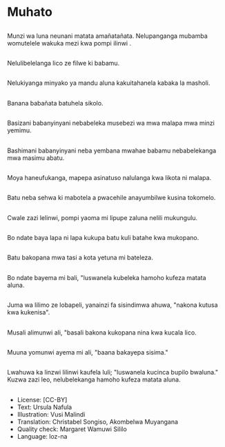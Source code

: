 # Muhato

##
Munzi wa luna neunani matata amañatañata. Nelupanganga mubamba womutelele wakuka mezi kwa pompi ilinwi .

##
Nelulibelelanga lico ze filwe ki babamu.

##
Nelukiyanga minyako ya mandu aluna kakuitahanela kabaka la masholi.

##
Banana babañata batuhela sikolo.

##
Basizani babanyinyani nebabeleka musebezi wa mwa malapa mwa minzi yemimu.

##
Bashimani babanyinyani neba yembana mwahae babamu nebabelekanga mwa masimu abatu.

##
Moya haneufukanga, mapepa asinatuso nalulanga kwa likota ni malapa.

##
Batu neba sehwa ki mabotela a pwacehile anayumbilwe kusina tokomelo.

##
Cwale zazi lelinwi, pompi yaoma mi lipupe zaluna nelili mukungulu.

##
Bo ndate baya lapa ni lapa kukupa batu kuli batahe kwa mukopano.

##
Batu bakopana mwa tasi a kota yetuna mi bateleza.

##
Bo ndate bayema mi bali, "luswanela kubeleka hamoho kufeza matata aluna.

##
Juma wa lilimo ze lobapeli, yanainzi fa sisindimwa ahuwa, "nakona kutusa kwa kukenisa".

##
Musali alimunwi ali, "basali bakona kukopana nina kwa kucala lico.

##
Muuna yomunwi ayema mi ali, "baana bakayepa sisima."

##
Lwahuwa ka linzwi lilinwi kaufela luli; "luswanela kucinca bupilo bwaluna." Kuzwa zazi leo, nelubelekanga hamoho kufeza matata aluna.

##
* License: [CC-BY]
* Text: Ursula Nafula
* Illustration: Vusi Malindi
* Translation: Christabel Songiso, Akombelwa Muyangana
* Quality check: Margaret Wamuwi Sililo
* Language: loz-na
